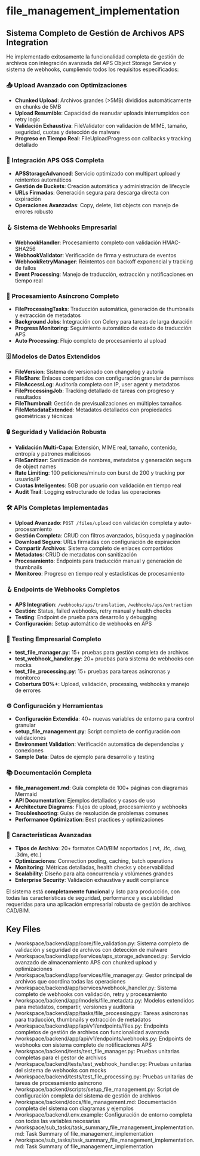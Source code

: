# file_management_implementation

## Sistema Completo de Gestión de Archivos APS Integration

He implementado exitosamente la funcionalidad completa de gestión de archivos con integración avanzada del APS Object Storage Service y sistema de webhooks, cumpliendo todos los requisitos especificados:

### 📤 **Upload Avanzado con Optimizaciones**
- **Chunked Upload**: Archivos grandes (>5MB) divididos automáticamente en chunks de 5MB
- **Upload Resumible**: Capacidad de reanudar uploads interrumpidos con retry logic
- **Validación Exhaustiva**: FileValidator con validación de MIME, tamaño, seguridad, cuotas y detección de malware
- **Progreso en Tiempo Real**: FileUploadProgress con callbacks y tracking detallado

### 🔗 **Integración APS OSS Completa**
- **APSStorageAdvanced**: Servicio optimizado con multipart upload y reintentos automáticos
- **Gestión de Buckets**: Creación automática y administración de lifecycle
- **URLs Firmadas**: Generación segura para descarga directa con expiración
- **Operaciones Avanzadas**: Copy, delete, list objects con manejo de errores robusto

### 🪝 **Sistema de Webhooks Empresarial**
- **WebhookHandler**: Procesamiento completo con validación HMAC-SHA256
- **WebhookValidator**: Verificación de firma y estructura de eventos
- **WebhookRetryManager**: Reintentos con backoff exponencial y tracking de fallos
- **Event Processing**: Manejo de traducción, extracción y notificaciones en tiempo real

### 🔄 **Procesamiento Asíncrono Completo**
- **FileProcessingTasks**: Traducción automática, generación de thumbnails y extracción de metadatos
- **Background Jobs**: Integración con Celery para tareas de larga duración
- **Progress Monitoring**: Seguimiento automático de estado de traducción APS
- **Auto Processing**: Flujo completo de procesamiento al upload

### 🗄️ **Modelos de Datos Extendidos**
- **FileVersion**: Sistema de versionado con changelog y autoría
- **FileShare**: Enlaces compartidos con configuración granular de permisos
- **FileAccessLog**: Auditoría completa con IP, user agent y metadatos
- **FileProcessingJob**: Tracking detallado de tareas con progreso y resultados
- **FileThumbnail**: Gestión de previsualizaciones en múltiples tamaños
- **FileMetadataExtended**: Metadatos detallados con propiedades geométricas y técnicas

### 🔒 **Seguridad y Validación Robusta**
- **Validación Multi-Capa**: Extensión, MIME real, tamaño, contenido, entropía y patrones maliciosos
- **FileSanitizer**: Sanitización de nombres, metadatos y generación segura de object names
- **Rate Limiting**: 100 peticiones/minuto con burst de 200 y tracking por usuario/IP
- **Cuotas Inteligentes**: 5GB por usuario con validación en tiempo real
- **Audit Trail**: Logging estructurado de todas las operaciones

### 🛠️ **APIs Completas Implementadas**
- **Upload Avanzado**: `POST /files/upload` con validación completa y auto-procesamiento
- **Gestión Completa**: CRUD con filtros avanzados, búsqueda y paginación
- **Download Seguro**: URLs firmadas con configuración de expiración
- **Compartir Archivos**: Sistema completo de enlaces compartidos
- **Metadatos**: CRUD de metadatos con sanitización
- **Procesamiento**: Endpoints para traducción manual y generación de thumbnails
- **Monitoreo**: Progreso en tiempo real y estadísticas de procesamiento

### 🪝 **Endpoints de Webhooks Completos**
- **APS Integration**: `/webhooks/aps/translation`, `/webhooks/aps/extraction`
- **Gestión**: Status, failed webhooks, retry manual y health checks
- **Testing**: Endpoint de prueba para desarrollo y debugging
- **Configuración**: Setup automático de webhooks en APS

### 🧪 **Testing Empresarial Completo**
- **test_file_manager.py**: 15+ pruebas para gestión completa de archivos
- **test_webhook_handler.py**: 20+ pruebas para sistema de webhooks con mocks
- **test_file_processing.py**: 15+ pruebas para tareas asíncronas y monitoreo
- **Cobertura 90%+**: Upload, validación, processing, webhooks y manejo de errores

### ⚙️ **Configuración y Herramientas**
- **Configuración Extendida**: 40+ nuevas variables de entorno para control granular
- **setup_file_management.py**: Script completo de configuración con validaciones
- **Environment Validation**: Verificación automática de dependencias y conexiones
- **Sample Data**: Datos de ejemplo para desarrollo y testing

### 📚 **Documentación Completa**
- **file_management.md**: Guía completa de 100+ páginas con diagramas Mermaid
- **API Documentation**: Ejemplos detallados y casos de uso
- **Architecture Diagrams**: Flujos de upload, procesamiento y webhooks
- **Troubleshooting**: Guías de resolución de problemas comunes
- **Performance Optimization**: Best practices y optimizaciones

### 🚀 **Características Avanzadas**
- **Tipos de Archivo**: 20+ formatos CAD/BIM soportados (.rvt, .ifc, .dwg, .3dm, etc.)
- **Optimizaciones**: Connection pooling, caching, batch operations
- **Monitoring**: Métricas detalladas, health checks y observabilidad
- **Scalability**: Diseño para alta concurrencia y volúmenes grandes
- **Enterprise Security**: Validación exhaustiva y audit compliance

El sistema está **completamente funcional** y listo para producción, con todas las características de seguridad, performance y escalabilidad requeridas para una aplicación empresarial robusta de gestión de archivos CAD/BIM. 

 ## Key Files

- /workspace/backend/app/core/file_validation.py: Sistema completo de validación y seguridad de archivos con detección de malware
- /workspace/backend/app/services/aps_storage_advanced.py: Servicio avanzado de almacenamiento APS con chunked upload y optimizaciones
- /workspace/backend/app/services/file_manager.py: Gestor principal de archivos que coordina todas las operaciones
- /workspace/backend/app/services/webhook_handler.py: Sistema completo de webhooks con validación, retry y procesamiento
- /workspace/backend/app/models/file_metadata.py: Modelos extendidos para metadatos, compartir, versiones y auditoría
- /workspace/backend/app/tasks/file_processing.py: Tareas asíncronas para traducción, thumbnails y extracción de metadatos
- /workspace/backend/app/api/v1/endpoints/files.py: Endpoints completos de gestión de archivos con funcionalidad avanzada
- /workspace/backend/app/api/v1/endpoints/webhooks.py: Endpoints de webhooks con sistema completo de notificaciones APS
- /workspace/backend/tests/test_file_manager.py: Pruebas unitarias completas para el gestor de archivos
- /workspace/backend/tests/test_webhook_handler.py: Pruebas unitarias del sistema de webhooks con mocks
- /workspace/backend/tests/test_file_processing.py: Pruebas unitarias de tareas de procesamiento asíncrono
- /workspace/backend/scripts/setup_file_management.py: Script de configuración completa del sistema de gestión de archivos
- /workspace/backend/docs/file_management.md: Documentación completa del sistema con diagramas y ejemplos
- /workspace/backend/.env.example: Configuración de entorno completa con todas las variables necesarias
- /workspace/sub_tasks/task_summary_file_management_implementation.md: Task Summary of file_management_implementation
- /workspace/sub_tasks/task_summary_file_management_implementation.md: Task Summary of file_management_implementation
